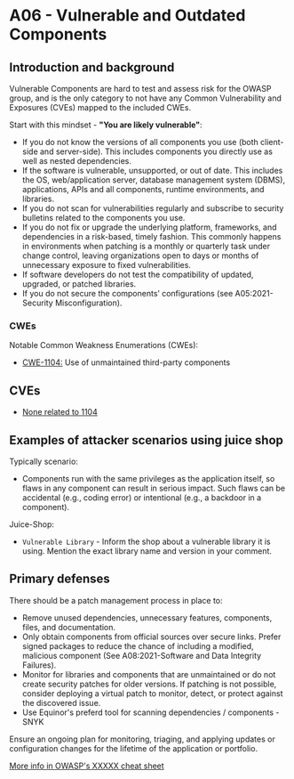 # A06 - Vulnerable and Outdated Components

## Introduction and background

Vulnerable Components are hard to test and assess risk for the OWASP group, and
is the only category to not have any Common Vulnerability and Exposures (CVEs)
mapped to the included CWEs.

Start with this mindset - **"You are likely vulnerable"**:

- If you do not know the versions of all components you use (both client-side
and server-side). This includes components you directly use as well as nested
dependencies.
- If the software is vulnerable, unsupported, or out of date. This includes the
OS, web/application server, database management system (DBMS), applications,
APIs and all components, runtime environments, and libraries.
- If you do not scan for vulnerabilities regularly and subscribe to security
bulletins related to the components you use.
- If you do not fix or upgrade the underlying platform, frameworks, and
dependencies in a risk-based, timely fashion. This commonly happens in
environments when patching is a monthly or quarterly task under change control,
leaving organizations open to days or months of unnecessary exposure to fixed
vulnerabilities.
- If software developers do not test the compatibility of updated, upgraded, or
patched libraries.
- If you do not secure the components’ configurations
(see A05:2021-Security Misconfiguration).

### CWEs

Notable Common Weakness Enumerations (CWEs):

- [CWE-1104:](https://cwe.mitre.org/data/definitions/1104.html)
Use of unmaintained third-party components

## CVEs

- [None related to 1104](https://)

## Examples of attacker scenarios using juice shop

Typically scenario:

- Components run with the same privileges as the application itself, so flaws
in any component can result in serious impact. Such flaws can be accidental
(e.g., coding error) or intentional (e.g., a backdoor in a component).

Juice-Shop:

- `Vulnerable Library` -
Inform the shop about a vulnerable library it is using. Mention the exact
library name and version in your comment.

## Primary defenses

There should be a patch management process in place to:

- Remove unused dependencies, unnecessary features, components, files, and documentation.
- Only obtain components from official sources over secure links. Prefer signed packages to reduce the chance of including a modified, malicious component (See A08:2021-Software and Data Integrity Failures).
- Monitor for libraries and components that are unmaintained or do not create security patches for older versions. If patching is not possible, consider deploying a virtual patch to monitor, detect, or protect against the discovered issue.
- Use Equinor's preferd tool for scanning dependencies / components - SNYK

Ensure an ongoing plan for monitoring, triaging, and applying updates or configuration changes for the lifetime of the application or portfolio.

[More info in OWASP's XXXXX cheat sheet]()
